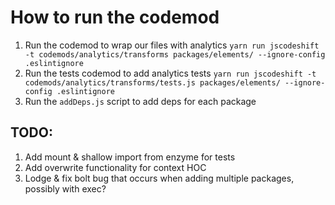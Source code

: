# How to run the codemod

1. Run the codemod to wrap our files with analytics
`yarn run jscodeshift -t codemods/analytics/transforms packages/elements/ --ignore-config .eslintignore`
2. Run the tests codemod to add analytics tests
`yarn run jscodeshift -t codemods/analytics/transforms/tests.js packages/elements/ --ignore-config .eslintignore`
3. Run the `addDeps.js` script to add deps for each package


## TODO:
1. Add mount & shallow import from enzyme for tests
2. Add overwrite functionality for context HOC
3. Lodge & fix bolt bug that occurs when adding multiple packages, possibly with exec?